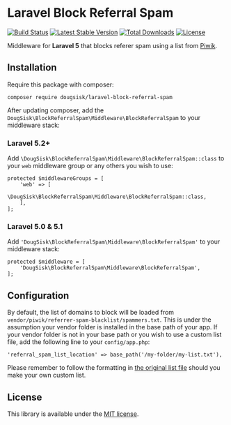 Laravel Block Referral Spam
==============================
[![Build Status](https://travis-ci.org/DougSisk/laravel-block-referral-spam.svg?branch=master)](https://travis-ci.org/DougSisk/laravel-block-referral-spam)
[![Latest Stable Version](https://poser.pugx.org/dougsisk/laravel-block-referral-spam/version)](https://packagist.org/packages/dougsisk/laravel-block-referral-spam)
[![Total Downloads](https://poser.pugx.org/dougsisk/laravel-block-referral-spam/downloads)](https://packagist.org/packages/dougsisk/laravel-block-referral-spam)
[![License](https://poser.pugx.org/dougsisk/laravel-block-referral-spam/license)](https://packagist.org/packages/dougsisk/laravel-block-referral-spam)

Middleware for **Laravel 5** that blocks referer spam using a list from [Piwik](https://github.com/piwik/referrer-spam-blacklist).

Installation
------------

Require this package with composer:

```
composer require dougsisk/laravel-block-referral-spam
```

After updating composer, add the `DougSisk\BlockReferralSpam\Middleware\BlockReferralSpam` to your middleware stack:

### Laravel 5.2+

Add `\DougSisk\BlockReferralSpam\Middleware\BlockReferralSpam::class` to your `web` middleware group or any others you wish to use:
```
protected $middlewareGroups = [
    'web' => [
        \DougSisk\BlockReferralSpam\Middleware\BlockReferralSpam::class,
    ],
];
```

### Laravel 5.0 & 5.1
Add `'DougSisk\BlockReferralSpam\Middleware\BlockReferralSpam'` to your middleware stack:
```
protected $middleware = [
    'DougSisk\BlockReferralSpam\Middleware\BlockReferralSpam',
];
```

Configuration
-------------

By default, the list of domains to block will be loaded from `vendor/piwik/referrer-spam-blacklist/spammers.txt`. This is under the assumption your vendor folder is installed in the base path of your app. If your vendor folder is not in your base path or you wish to use a custom list file, add the following line to your `config/app.php`:

```
'referral_spam_list_location' => base_path('/my-folder/my-list.txt'),
```

Please remember to follow the formatting in [the original list file](https://github.com/piwik/referrer-spam-blacklist/blob/master/spammers.txt) should you make your own custom list.

License
-------

This library is available under the [MIT license](LICENSE).